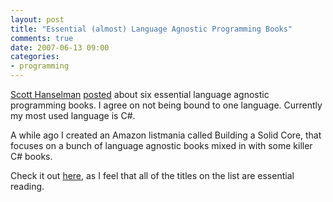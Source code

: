 ```yaml
---
layout: post
title: "Essential (almost) Language Agnostic Programming Books"
comments: true
date: 2007-06-13 09:00
categories:
- programming
---
```


[Scott Hanselman](http://www.hanselman.com/blog/) [posted](http://www.hanselman.com/blog/SixEssentialLanguageAgnosticProgrammingBooks.aspx) about six essential language agnostic programming books. I agree on not being bound to one language. Currently my most used language is C#. 

A while ago I created an Amazon listmania called Building a Solid Core, that focuses on a bunch of language agnostic books mixed in with some killer C# books.

Check it out [here](http://www.amazon.com/Building-A-Solid-Programming-Core-with-a-Net-slant/lm/R39PW96KKNBR79/ref=cm_lm_byauthor_title_full/105-9265550-3828435), as I feel that all of the titles on the list are essential reading.




